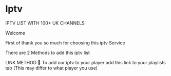 # Iptv
IPTV LIST WITH 100+ UK CHANNELS 

Welcome 

First of thank you so much for choosing this iptv Service 

There are 2 Methods to add this iptv list


LINK METHOD 🔗 
To add our iptv to your player add this link to your playlists tab (This may differ to what player you use)

